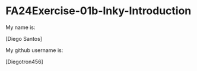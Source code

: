 # FA24Exercise-01b-Inky-Introduction

My name is:

[Diego Santos]

My github username is:

[Diegotron456]
